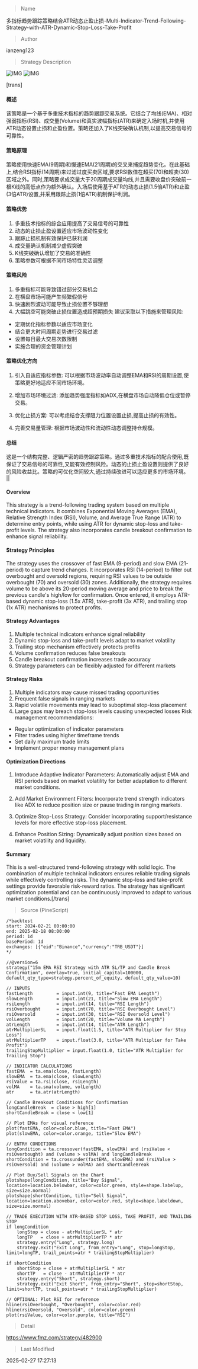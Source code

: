 
> Name

多指标趋势跟踪策略结合ATR动态止盈止损-Multi-Indicator-Trend-Following-Strategy-with-ATR-Dynamic-Stop-Loss-Take-Profit

> Author

ianzeng123

> Strategy Description

![IMG](https://www.fmz.com/upload/asset/2d8a701aca349721c84f0.png)
![IMG](https://www.fmz.com/upload/asset/2d895867f755c926a4659.png)




[trans]
#### 概述
该策略是一个基于多重技术指标的趋势跟踪交易系统。它结合了均线(EMA)、相对强弱指标(RSI)、成交量(Volume)和真实波幅指标(ATR)来确定入场时机,并使用ATR动态设置止损和止盈位置。策略还加入了K线突破确认机制,以提高交易信号的可靠性。

#### 策略原理 
策略使用快速EMA(9周期)和慢速EMA(21周期)的交叉来捕捉趋势变化。在此基础上,结合RSI指标(14周期)来过滤过度买卖区域,要求RSI数值在超买(70)和超卖(30)区域之外。同时,策略要求成交量大于20周期成交量均线,并且需要收盘价突破前一根K线的高低点作为额外确认。入场后使用基于ATR的动态止损(1.5倍ATR)和止盈(3倍ATR)设置,并采用跟踪止损(1倍ATR)机制保护利润。

#### 策略优势
1. 多重技术指标的综合应用提高了交易信号的可靠性
2. 动态的止损止盈设置适应市场波动性变化
3. 跟踪止损机制有效保护已获利润
4. 成交量确认机制减少虚假突破
5. K线突破确认增加了交易的准确性
6. 策略参数可根据不同市场特性灵活调整

#### 策略风险
1. 多重指标可能导致错过部分交易机会
2. 在横盘市场可能产生频繁假信号
3. 快速剧烈波动可能导致止损位置不够理想
4. 大幅跳空可能突破止损位置造成超预期损失
建议采取以下措施来管理风险:
- 定期优化指标参数以适应市场变化
- 结合更大时间周期走势进行交易过滤
- 设置每日最大交易次数限制
- 实施合理的资金管理计划

#### 策略优化方向
1. 引入自适应指标参数:
可以根据市场波动率自动调整EMA和RSI的周期设置,使策略更好地适应不同市场环境。

2. 增加市场环境过滤:
添加趋势强度指标如ADX,在横盘市场自动降低仓位或暂停交易。

3. 优化止损方案:
可以考虑结合支撑阻力位置设置止损,提高止损的有效性。

4. 完善交易量管理:
根据市场波动性和流动性动态调整持仓规模。

#### 总结
这是一个结构完整、逻辑严密的趋势跟踪策略。通过多重技术指标的配合使用,既保证了交易信号的可靠性,又能有效控制风险。动态的止损止盈设置则提供了良好的风险收益比。策略的可优化空间较大,通过持续改进可以适应更多的市场环境。 || 

#### Overview
This strategy is a trend-following trading system based on multiple technical indicators. It combines Exponential Moving Averages (EMA), Relative Strength Index (RSI), Volume, and Average True Range (ATR) to determine entry points, while using ATR for dynamic stop-loss and take-profit levels. The strategy also incorporates candle breakout confirmation to enhance signal reliability.

#### Strategy Principles
The strategy uses the crossover of fast EMA (9-period) and slow EMA (21-period) to capture trend changes. It incorporates RSI (14-period) to filter out overbought and oversold regions, requiring RSI values to be outside overbought (70) and oversold (30) zones. Additionally, the strategy requires volume to be above its 20-period moving average and price to break the previous candle's high/low for confirmation. Once entered, it employs ATR-based dynamic stop-loss (1.5x ATR), take-profit (3x ATR), and trailing stop (1x ATR) mechanisms to protect profits.

#### Strategy Advantages
1. Multiple technical indicators enhance signal reliability
2. Dynamic stop-loss and take-profit levels adapt to market volatility
3. Trailing stop mechanism effectively protects profits
4. Volume confirmation reduces false breakouts
5. Candle breakout confirmation increases trade accuracy
6. Strategy parameters can be flexibly adjusted for different markets

#### Strategy Risks
1. Multiple indicators may cause missed trading opportunities
2. Frequent false signals in ranging markets
3. Rapid volatile movements may lead to suboptimal stop-loss placement
4. Large gaps may breach stop-loss levels causing unexpected losses
Risk management recommendations:
- Regular optimization of indicator parameters
- Filter trades using higher timeframe trends
- Set daily maximum trade limits
- Implement proper money management plans

#### Optimization Directions
1. Introduce Adaptive Indicator Parameters:
Automatically adjust EMA and RSI periods based on market volatility for better adaptation to different market conditions.

2. Add Market Environment Filters:
Incorporate trend strength indicators like ADX to reduce position size or pause trading in ranging markets.

3. Optimize Stop-Loss Strategy:
Consider incorporating support/resistance levels for more effective stop-loss placement.

4. Enhance Position Sizing:
Dynamically adjust position sizes based on market volatility and liquidity.

#### Summary
This is a well-structured trend-following strategy with solid logic. The combination of multiple technical indicators ensures reliable trading signals while effectively controlling risks. The dynamic stop-loss and take-profit settings provide favorable risk-reward ratios. The strategy has significant optimization potential and can be continuously improved to adapt to various market conditions.[/trans]



> Source (PineScript)

``` pinescript
/*backtest
start: 2024-02-21 00:00:00
end: 2025-02-18 08:00:00
period: 1d
basePeriod: 1d
exchanges: [{"eid":"Binance","currency":"TRB_USDT"}]
*/

//@version=6
strategy("15m EMA RSI Strategy with ATR SL/TP and Candle Break Confirmation", overlay=true, initial_capital=100000, default_qty_type=strategy.percent_of_equity, default_qty_value=10)

// INPUTS
fastLength         = input.int(9, title="Fast EMA Length")
slowLength         = input.int(21, title="Slow EMA Length")
rsiLength          = input.int(14, title="RSI Length")
rsiOverbought      = input.int(70, title="RSI Overbought Level")
rsiOversold        = input.int(30, title="RSI Oversold Level")
volLength          = input.int(20, title="Volume MA Length")
atrLength          = input.int(14, title="ATR Length")
atrMultiplierSL    = input.float(1.5, title="ATR Multiplier for Stop Loss")
atrMultiplierTP    = input.float(3.0, title="ATR Multiplier for Take Profit")
trailingStopMultiplier = input.float(1.0, title="ATR Multiplier for Trailing Stop")

// INDICATOR CALCULATIONS
fastEMA  = ta.ema(close, fastLength)
slowEMA  = ta.ema(close, slowLength)
rsiValue = ta.rsi(close, rsiLength)
volMA    = ta.sma(volume, volLength)
atr      = ta.atr(atrLength)

// Candle Breakout Conditions for Confirmation
longCandleBreak  = close > high[1]
shortCandleBreak = close < low[1]

// Plot EMAs for visual reference
plot(fastEMA, color=color.blue, title="Fast EMA")
plot(slowEMA, color=color.orange, title="Slow EMA")

// ENTRY CONDITIONS
longCondition = ta.crossover(fastEMA, slowEMA) and (rsiValue < rsiOverbought) and (volume > volMA) and longCandleBreak
shortCondition = ta.crossunder(fastEMA, slowEMA) and (rsiValue > rsiOversold) and (volume > volMA) and shortCandleBreak

// Plot Buy/Sell Signals on the Chart
plotshape(longCondition, title="Buy Signal", location=location.belowbar, color=color.green, style=shape.labelup, size=size.normal)
plotshape(shortCondition, title="Sell Signal", location=location.abovebar, color=color.red, style=shape.labeldown, size=size.normal)

// TRADE EXECUTION WITH ATR-BASED STOP LOSS, TAKE PROFIT, AND TRAILING STOP
if longCondition
    longStop = close - atrMultiplierSL * atr
    longTP   = close + atrMultiplierTP * atr
    strategy.entry("Long", strategy.long)
    strategy.exit("Exit Long", from_entry="Long", stop=longStop, limit=longTP, trail_points=atr * trailingStopMultiplier)

if shortCondition
    shortStop = close + atrMultiplierSL * atr
    shortTP   = close - atrMultiplierTP * atr
    strategy.entry("Short", strategy.short)
    strategy.exit("Exit Short", from_entry="Short", stop=shortStop, limit=shortTP, trail_points=atr * trailingStopMultiplier)

// OPTIONAL: Plot RSI for reference
hline(rsiOverbought, "Overbought", color=color.red)
hline(rsiOversold, "Oversold", color=color.green)
plot(rsiValue, color=color.purple, title="RSI")

```

> Detail

https://www.fmz.com/strategy/482900

> Last Modified

2025-02-27 17:27:13
